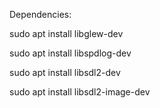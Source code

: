 Dependencies:

sudo apt install libglew-dev

sudo apt install libspdlog-dev

sudo apt install libsdl2-dev

sudo apt install libsdl2-image-dev